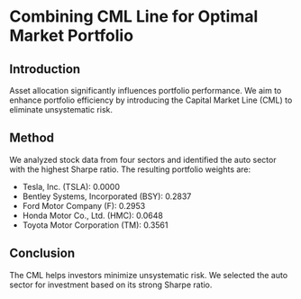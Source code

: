 # Combining CML Line for Optimal Market Portfolio


## Introduction

Asset allocation significantly influences portfolio performance. We aim to enhance portfolio efficiency by introducing the Capital Market Line (CML) to eliminate unsystematic risk.

## Method

We analyzed stock data from four sectors and identified the auto sector with the highest Sharpe ratio. The resulting portfolio weights are:

- Tesla, Inc. (TSLA): 0.0000
- Bentley Systems, Incorporated (BSY): 0.2837
- Ford Motor Company (F): 0.2953
- Honda Motor Co., Ltd. (HMC): 0.0648
- Toyota Motor Corporation (TM): 0.3561

## Conclusion

The CML helps investors minimize unsystematic risk. We selected the auto sector for investment based on its strong Sharpe ratio.
